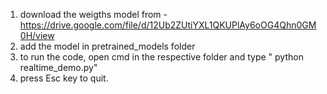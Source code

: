 1. download the weigths model from - https://drive.google.com/file/d/12Ub2ZUtiYXL1QKUPlAy6oOG4Qhn0GM0H/view
2. add the model in pretrained_models folder
3. to run the code, open cmd in the respective folder and type " python realtime_demo.py"
4. press Esc key to quit.
